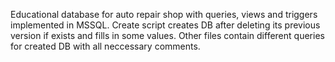 Educational database for auto repair shop with queries, views and triggers implemented in MSSQL. 
Create script creates DB after deleting its previous version if exists and fills in some values. Other files contain different queries for created DB with all neccessary comments.
